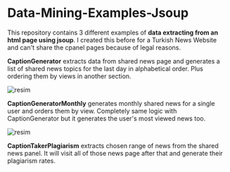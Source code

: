 # Data-Mining-Examples-Jsoup
This repository contains 3 different examples of **data extracting from an html page using jsoup**. I created this before for a Turkish News Website and can't share the cpanel pages because of legal reasons. 

**CaptionGenerator** extracts data from shared news page and generates a list of shared news topics for the last day in alphabetical order. Plus ordering them by views in another section.

![resim](https://user-images.githubusercontent.com/34381517/151243990-ef2527da-bbd2-4555-861b-fea55c2ae240.png)

**CaptionGeneratorMonthly** generates monthly shared news for a single user and orders them by view. Completely same logic with CaptionGenerator but it generates the user's most viewed news too.

![resim](https://user-images.githubusercontent.com/34381517/151245011-8033c301-f4d2-48b7-adab-9a9d6c1da8ba.png)

**CaptionTakerPlagiarism** extracts chosen range of news from the shared news panel. It will visit all of those news page after that and generate their plagiarism rates.

